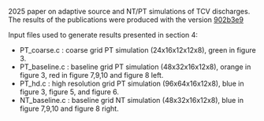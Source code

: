 2025 paper on adaptive source and NT/PT simulations of TCV discharges.
The results of the publications were produced with the version [902b3e9](https://github.com/ammarhakim/gkeyll/tree/902b3e9d104d43841465e8341978afd5004d107c)

Input files used to generate results presented in section 4:
- PT_coarse.c : coarse grid PT simulation (24x16x12x12x8), green in figure 3.
- PT_baseline.c : baseline grid PT simulation (48x32x16x12x8), orange in figure 3, red in figure 7,9,10 and figure 8 left.
- PT_hd.c : high resolution grid PT simulation (96x64x16x12x8), blue in figure 3, figure 5, and figure 6.
- NT_baseline.c : baseline grid NT simulation (48x32x16x12x8), blue in figure 7,9,10 and figure 8 right.